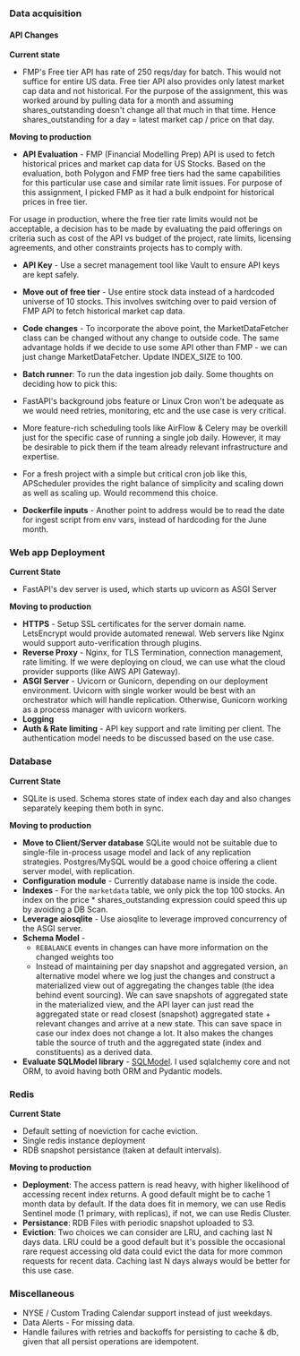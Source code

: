 ### Data acquisition

#### API Changes

**Current state**
* FMP's Free tier API has rate of 250 reqs/day for batch. This would not suffice for entire US data. Free tier API also provides only latest market cap data and not historical. For the purpose of the assignment, this was worked around by pulling data for a month and assuming shares_outstanding doesn't change all that much in that time. Hence shares_outstanding for a day = latest market cap / price on that day.

**Moving to production**
* **API Evaluation** -  FMP (Financial Modelling Prep) API is used to fetch historical prices and market cap data for US Stocks. Based on the evaluation, both Polygon and FMP free tiers had the same capabilities for this particular use case and similar rate limit issues. For purpose of this assignment, I picked FMP as it had a bulk endpoint for historical prices in free tier.

For usage in production, where the free tier rate limits would not be acceptable, a decision has to be made by evaluating the paid offerings on criteria such as cost of the API vs budget of the project, rate limits, licensing agreements, and other constraints projects has to comply with.

* **API Key** - Use a secret management tool like Vault to ensure API keys are kept safely.

* **Move out of free tier** - Use entire stock data instead of a hardcoded universe of 10 stocks. This involves switching over to paid version of FMP API to fetch historical market cap data.

* **Code changes** - To incorporate the above point, the MarketDataFetcher class can be changed without any change to outside code. The same advantage holds if we decide to use some API other than FMP - we can just change MarketDataFetcher. Update INDEX_SIZE to 100.

* **Batch runner**: 
To run the data ingestion job daily. Some thoughts on deciding how to pick this:

* FastAPI's background jobs feature or Linux Cron won't be adequate as we would need retries, monitoring, etc and the use case is very critical.
* More feature-rich scheduling tools like AirFlow & Celery may be overkill just for the specific case of running a single job daily. However, it may be desirable to pick them if the team already relevant infrastructure and expertise. 
* For a fresh project with a simple but critical cron job like this, APScheduler provides the right balance of simplicity and scaling down as well as scaling up. Would recommend this choice.

* **Dockerfile inputs** - Another point to address would be to read the date for ingest script from env vars, instead of hardcoding for the June month.

### Web app Deployment

**Current State**
* FastAPI's dev server is used, which starts up uvicorn as ASGI Server

**Moving to production**

* **HTTPS** - Setup SSL certificates for the server domain name. LetsEncrypt would provide automated renewal. Web servers like Nginx would support auto-verification through plugins.
* **Reverse Proxy** - Nginx, for TLS Termination, connection management, rate limiting. If we were deploying on cloud, we can use what the cloud provider supports (like AWS API Gateway).  
* **ASGI Server** - Uvicorn or Gunicorn, depending on our deployment environment. Uvicorn with single worker would be best with an orchestrator which will handle replication. Otherwise, Gunicorn working as a process manager with uvicorn workers.
* **Logging** 
* **Auth & Rate limiting** - API key support and rate limiting per client. The authentication model needs to be discussed based on the use case.

### Database
**Current State**
* SQLite is used. Schema stores state of index each day and also changes separately keeping them both in sync.

**Moving to production**
* **Move to Client/Server database** SQLite would not be suitable due to single-file in-process usage model and lack of any replication strategies. Postgres/MySQL would be a good choice offering a client server model, with replication.
* **Configuration module** - Currently database name is inside the code.
* **Indexes** - For the `marketdata` table, we only pick the top 100 stocks. An index on the price * shares_outstanding expression could speed this up by avoiding a DB Scan.
* **Leverage aiosqlite** - Use aiosqlite to leverage improved concurrency of the ASGI server.
* **Schema Model** - 
    - `REBALANCE` events in changes can have more information on the changed weights too 
    - Instead of maintaining per day snapshot and aggregated version, an alternative model where we log just the changes and construct a materialized view out of aggregating the changes table (the idea behind event sourcing). We can save snapshots of aggregated state in the materialized view, and the API layer can just read the aggregated state or read closest (snapshot) aggregated state + relevant changes and arrive at a new state. This can save space in case our index does not change a lot. It also makes the changes table the source of truth and the aggregated state (index and constituents) as a derived data.
* **Evaluate SQLModel library** - [SQLModel](https://sqlmodel.tiangolo.com/). I used sqlalchemy core and not ORM, to avoid having both ORM and Pydantic models.

### Redis

**Current State**
* Default setting of noeviction for cache eviction.
* Single redis instance deployment
* RDB snapshot persistance (taken at default intervals).


**Moving to production**
* **Deployment**: The access pattern is read heavy, with higher likelihood of accessing recent index returns. A good default might be to cache 1 month data by default. If the data does fit in memory, we can use Redis Sentinel mode (1 primary, with replicas), if not, we can use Redis Cluster.
* **Persistance**: RDB Files with periodic snapshot uploaded to S3.
* **Eviction**: Two choices we can consider are LRU, and caching last N days data. LRU could be a good default but it's possible the occasional rare request accessing old data could evict the data for more common requests for recent data. Caching last N days always would be better for this use case.


### Miscellaneous

* NYSE / Custom Trading Calendar support instead of just weekdays.
* Data Alerts - For missing data.
* Handle failures with retries and backoffs for persisting to cache & db, given that all persist operations are idempotent.